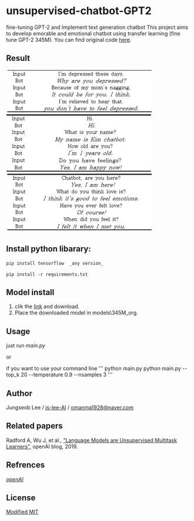 # unsupervised-chatbot-GPT2
fine-tuning GPT-2 and Implement text generation chatbot
This project aims to develop emorable and emotional chatbot using transfer learning (fine tune GPT-2 345M). You can find original code [here](https://github.com/openai/gpt-2).


## Result
![1](./img/result.PNG)


## Install python libarary:

```
pip install tensorflow  _any version_
```

```
pip install -r requirements.txt
```

## Model install
1) clik the [link](https://drive.google.com/file/d/1CzCNAuaXiaQsdCMTiki2X9XuyCwowQY3/view?usp=sharing) and download.
2) Place the downloaded model in models\345M_org.

## Usage
just run _main.py_ 

or

if you want to use your command line
'''
python main.py
python main.py --top_k 20 --temperature 0.9 --nsamples 3
'''


## Author
Jungseob Lee / [ js-lee-AI](https://github.com/js-lee-AI) / omanma1928@naver.com

## Related papers
Radford A, Wu J, et al., ["Language Models are Unsupervised Multitask Learners"](https://d4mucfpksywv.cloudfront.net/better-language-models/language-models.pdf), openAI blog, 2019.


## Refrences
[*openAI*](https://github.com/openai/gpt-2)<br>

## License
[Modified MIT](./LICENSE)
